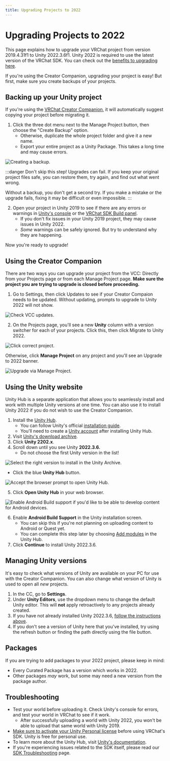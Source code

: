 ```yaml
---
title: Upgrading Projects to 2022
---
```


# Upgrading Projects to 2022

This page explains how to upgrade your VRChat project from version 2019.4.31f1 to Unity 2022.3.6f1.
Unity 2022 is required to use the latest version of the VRChat SDK. You can check out the [benefits to upgrading here](/sdk/upgrade/current-unity-version).

If you're using the Creator Companion, upgrading your project is easy! But first, make sure you create backups of your projects.

## Backing up your Unity project

If you're using the [VRChat Creator Companion](https://creators.vrchat.com/), it will automatically suggest copying your project before migrating it. 

1. Click the three dot menu next to the Manage Project button, then choose the "Create Backup" option.
	- Otherwise, duplicate the whole project folder and give it a new name.
	- Export your entire project as a Unity Package. This takes a long time and may cause errors.

![Creating a backup.](/creators.vrchat.com/images/sdk/migrate-2019-2022/creating_backup.png)

:::danger Don't skip this step!
Upgrades can fail. If you keep your original project files safe, you can restore them, try again, and find out what went wrong.

Without a backup, you don't get a second try. If you make a mistake or the upgrade fails, fixing it may be difficult or even impossible.
:::

2. Open your project in Unity 2019 to see if there are any errors or warnings in [Unity's console](https://docs.unity3d.com/Manual/Console.html) or the [VRChat SDK Build panel](https://creators.vrchat.com/worlds/creating-your-first-world#step-4---configure-your-world-in-the-sdk-build-panel).
	- If you don't fix issues in your Unity 2019 project, they may cause issues in Unity 2022.
	- *Some* warnings can be safely ignored. But try to understand why they are happening.

Now you're ready to upgrade!

## Using the Creator Companion 

There are two ways you can upgrade your project from the VCC: Directly from your Projects page or from each Manage Project page. **Make sure the project you are trying to upgrade is closed before proceeding.**

1. Go to Settings, then click Updates to see if your Creator Compaion needs to be updated. Without updating, prompts to upgrade to Unity 2022 will not show.

![Check VCC updates.](/creators.vrchat.com/images/sdk/migrate-2019-2022/updating_vcc.png)

2. On the Projects page, you'll see a new **Unity** column with a version switcher for each of your projects. Click this, then click Migrate to Unity 2022.

![Click correct project.](/creators.vrchat.com/images/sdk/migrate-2019-2022/updating_vcc_via_projects.png)

Otherwise, click **Manage Project** on any project and you'll see an Upgrade to 2022 banner. 

![Upgrade via Manage Project.](/creators.vrchat.com/images/sdk/migrate-2019-2022/manage_project_upgrade.png)

## Using the Unity website

Unity Hub is a separate application that allows you to seamlessly install and work with multiple Unity versions at one time. You can also use it to install Unity 2022 if you do not wish to use the Creator Companion.

1. Install the [Unity Hub](https://unity.com/download).
	- You can follow Unity's official [installation guide](https://learn.unity.com/tutorial/install-the-unity-hub-and-editor).
	- You'll need to create a [Unity account](https://id.unity.com/account/new) after installing Unity Hub.
2. Visit [Unity's download archive](https://unity.com/releases/editor/archive).
3. Click **Unity 2202.x**.
4. Scroll down until you see Unity **2022.3.6.**
	- Do not choose the first Unity version in the list!

![Select the right version to install in the Unity Archive.](/creators.vrchat.com/images/sdk/migrate-2019-2022/unity_webpage_search.png)
- Click the blue **Unity Hub** button.

![Accept the browser prompt to open Unity Hub.](/creators.vrchat.com/images/sdk/migrate-2019-2022/browser-prompt-unity-hub.png)

5. Click **Open Unity Hub** in your web browser.

![Enable Android Build support if you'd like to be able to develop content for Android devices.](/creators.vrchat.com/images/sdk/migrate-2019-2022/unity_version_hub_upgrade_android.png)

6. Enable **Android Build Support** in the Unity installation screen.
	- You can skip this if you're not planning on uploading content to Android or Quest yet.
	- You can complete this step later by choosing [Add modules](https://docs.unity3d.com/2020.1/Documentation/Manual/GettingStartedAddingEditorComponents.html) in the Unity Hub.
7. Click **Continue** to install Unity 2022.3.6.

## Managing Unity versions

It's easy to check what versions of Unity are available on your PC for use with the Creator Companion. You can also change what version of Unity is used to open all *new* projects.

1. In the CC, go to **Settings**.
2. Under **Unity Editors**, use the dropdown menu to change the default Unity editor. This will **not** apply retroactively to any projects already created.
3. If you have not already installed Unity 2022.3.6, [follow the instructions above](unity-2022.md#Using-the-Creator-Companion). 
4. If you don't see a version of Unity here that you've installed, try using the refresh button or finding the path directly using the file button.

## Packages
If you are trying to add packages to your 2022 project, please keep in mind:

- Every Curated Package has a version which works in 2022.
- Other packages *may* work, but some may need a new version from the package author.

## Troubleshooting
- Test your world before uploading it. Check Unity's console for errors, and test your world in VRChat to see if it work.
	- After successfully uploading a world with Unity 2022, you won't be able to upload that same world with Unity 2019.
- [Make sure to activate your Unity Personal license](https://support.unity.com/hc/en-us/articles/211438683-How-do-I-activate-my-license-) before using VRChat's SDK. Unity is free for personal use.
- To learn more about the Unity Hub, visit [Unity's documentation](https://docs.unity3d.com/hub/manual/index.html).
- If you're experiencing issues related to the SDK itself, please read our [SDK Troubleshooting](/sdk/sdk-troubleshooting) page.